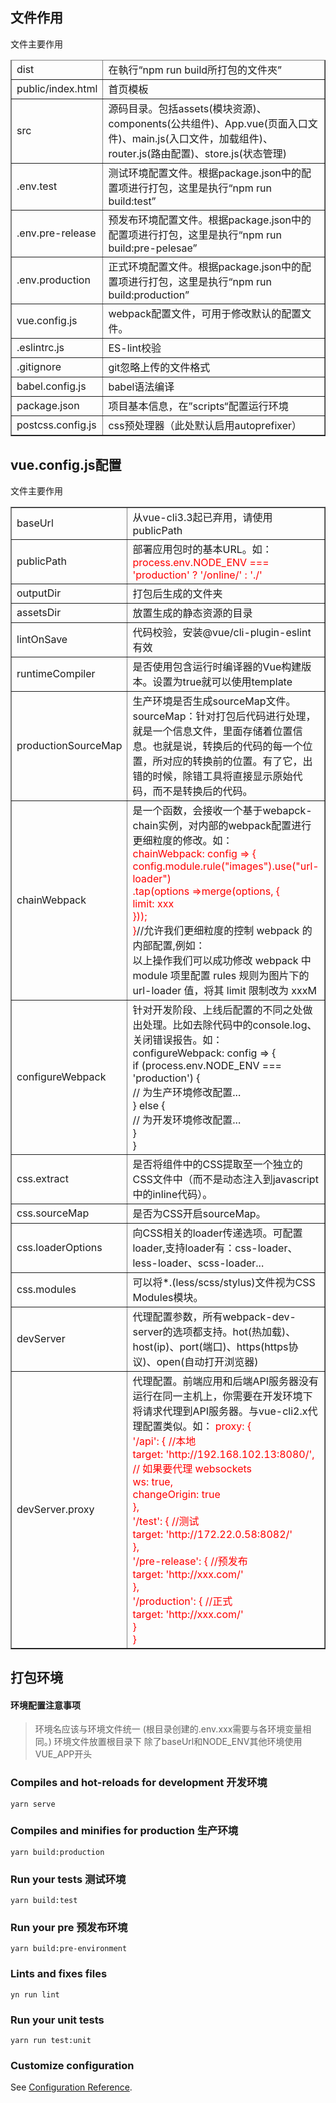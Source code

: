   ## 文件作用
  <table border="1">
    <thead>
      <tr>文件</tr>
      <tr>主要作用</tr>
    </thead>
    <tbody>
      <tr>
        <td>dist</td>
        <td>在執行“npm run build所打包的文件夾”</td>
      </tr>
      <tr>
        <td>public/index.html</td>
        <td>首页模板</td>
      </tr>
      <tr>
        <td>src</td>
        <td>源码目录。包括assets(模块资源)、components(公共组件)、App.vue(页面入口文件)、main.js(入口文件，加载组件)、router.js(路由配置)、store.js(状态管理)</td>
      </tr>
      <tr>
        <td>.env.test</td>
        <td>测试环境配置文件。根据package.json中的配置项进行打包，这里是执行“npm run build:test”</td>
      </tr>
      <tr>
        <td>.env.pre-release</td>
        <td>预发布环境配置文件。根据package.json中的配置项进行打包，这里是执行“npm run build:pre-pelesae”</td>
      </tr>
      <tr>
        <td>.env.production</td>
        <td>正式环境配置文件。根据package.json中的配置项进行打包，这里是执行“npm run build:production”</td>
      </tr>
      <tr>
        <td>vue.config.js</td>
        <td>webpack配置文件，可用于修改默认的配置文件。</td>
      </tr>
      <tr>
        <td>.eslintrc.js</td>
        <td>ES-lint校验</td>
      </tr>
      <tr>
        <td>.gitignore</td>
        <td>git忽略上传的文件格式</td>
      </tr>
      <tr>
        <td>babel.config.js</td>
        <td>babel语法编译</td>
      </tr>
      <tr>
        <td>package.json</td>
        <td>项目基本信息，在”scripts“配置运行环境</td>
      </tr>
      <tr>
        <td>postcss.config.js</td>
        <td>css预处理器（此处默认启用autoprefixer）</td>
      </tr>
    </tbody>
  </table>


## vue.config.js配置
<table border="1">
    <thead>
      <tr>文件</tr>
      <tr>主要作用</tr>
    </thead>
    <tbody>
      <tr>
        <td>baseUrl</td>
        <td>从vue-cli3.3起已弃用，请使用publicPath</td>
      </tr>
      <tr>
        <td>publicPath</td>
        <td>部署应用包时的基本URL。如：<span style="color:red;">process.env.NODE_ENV === 'production' ? '/online/' : './'</span></td>
      </tr>
      <tr>
        <td>outputDir</td>
        <td>打包后生成的文件夹</td>
      </tr>
      <tr>
        <td>assetsDir</td>
        <td>放置生成的静态资源的目录</td>
      </tr>
      <tr>
        <td>lintOnSave</td>
        <td>代码校验，安装@vue/cli-plugin-eslint有效</td>
      </tr>
      <tr>
        <td>runtimeCompiler</td>
        <td>是否使用包含运行时编译器的Vue构建版本。设置为true就可以使用template</td>
      </tr>
      <tr>
        <td>productionSourceMap</td>
        <td>生产环境是否生成sourceMap文件。<br />
          sourceMap：针对打包后代码进行处理，就是一个信息文件，里面存储着位置信息。也就是说，转换后的代码的每一个位置，所对应的转换前的位置。有了它，出错的时候，除错工具将直接显示原始代码，而不是转换后的代码。</td>
      </tr>
      <tr>
        <td>chainWebpack</td>
        <td>是一个函数，会接收一个基于webapck-chain实例，对内部的webpack配置进行更细粒度的修改。如：<br /><span style="color:red;">chainWebpack: config
            => {<br />
            config.module.rule("images").use("url-loader")<br />
            .tap(options =>merge(options, {<br />
            limit: xxx<br />
            }));<br />
            }</span>//允许我们更细粒度的控制 webpack 的内部配置,例如：<br />以上操作我们可以成功修改 webpack 中 module 项里配置 rules 规则为图片下的 url-loader
          值，将其 limit 限制改为 xxxM</td>
      </tr>
      <tr>
        <td>configureWebpack</td>
        <td>针对开发阶段、上线后配置的不同之处做出处理。比如去除代码中的console.log、关闭错误报告。如：<br /><span></span>
          configureWebpack: config => {<br />
          if (process.env.NODE_ENV === 'production') {<br />
          // 为生产环境修改配置...<br />
          } else {<br />
          // 为开发环境修改配置...<br />
          }<br />
          }<br />
          </span></td>
      </tr>
      <tr>
        <td>css.extract</td>
        <td>是否将组件中的CSS提取至一个独立的CSS文件中（而不是动态注入到javascript中的inline代码）。</td>
      </tr>
      <tr>
        <td>css.sourceMap</td>
        <td>是否为CSS开启sourceMap。</td>
      </tr>
      <tr>
        <td>css.loaderOptions</td>
        <td>向CSS相关的loader传递选项。可配置loader,支持loader有：css-loader、less-loader、scss-loader...</td>
      </tr>
      <tr>
        <td>css.modules</td>
        <td>可以将*.(less/scss/stylus)文件视为CSS Modules模块。</td>
      </tr>
      <tr>
        <td>devServer</td>
        <td>代理配置参数，所有webpack-dev-server的选项都支持。hot(热加载)、host(ip)、port(端口)、https(https协议)、open(自动打开浏览器)</td>
      </tr>
      <tr>
        <td>devServer.proxy</td>
        <td>代理配置。前端应用和后端API服务器没有运行在同一主机上，你需要在开发环境下将请求代理到API服务器。与vue-cli2.x代理配置类似。如：<span style="color:red;">
            proxy: {<br/>
            '/api': { //本地<br/>
            target: 'http://192.168.102.13:8080/',<br/>
            // 如果要代理 websockets<br/>
            ws: true,<br/>
            changeOrigin: true<br/>
            },<br/>
            '/test': { //测试<br/>
            target: 'http://172.22.0.58:8082/'<br/>
            },<br/>
            '/pre-release': { //预发布<br/>
            target: 'http://xxx.com/'<br/>
            },<br/>
            '/production': { //正式<br/>
            target: 'http://xxx.com/'<br/>
            }<br/>
            }<br/>
          </span></td>
      </tr>
    </tbody>
  </table>
  
## 打包环境
#### 环境配置注意事项
> 环境名应该与环境文件统一 (根目录创建的.env.xxx需要与各环境变量相同。)
> 环境文件放置根目录下
> 除了baseUrl和NODE_ENV其他环境使用VUE_APP开头  


### Compiles and hot-reloads for development   开发环境
```
yarn serve
```

### Compiles and minifies for production  生产环境
```
yarn build:production 
```

### Run your tests       测试环境     
```
yarn build:test
```

### Run your pre       预发布环境     
```
yarn build:pre-environment
```

### Lints and fixes files
```
yn run lint
```

### Run your unit tests
```
yarn run test:unit
```



### Customize configuration
See [Configuration Reference](https://cli.vuejs.org/config/).
